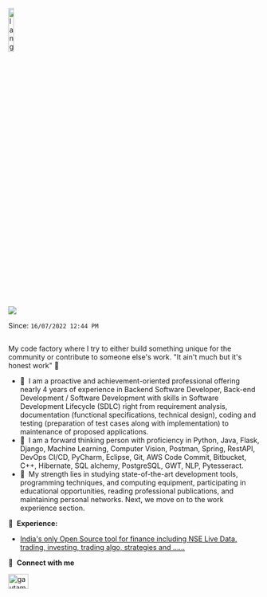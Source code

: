 <p align="left"><img width=15%" src="https://github.com/alansmathew/alansmathew/raw/master/lang.gif" alt="lang image here" /></p>


![](https://komarev.com/ghpvc/?username=deshwalmahesh&style=plastic&color=ff69b4)

Since: `16/07/2022 12:44 PM`
##
My code factory where I try to either build something unique for the community or contribute to someone else's work. "It ain't much but it's honest work" :rofl:

- 🔭 &nbsp;I am a proactive and achievement-oriented professional offering nearly 4 years of experience in Backend Software Developer, Back-end Development / Software Development with skills in Software Development Lifecycle (SDLC) right from requirement analysis, documentation (functional specifications, technical design), coding and testing (preparation of test cases along with implementation) to maintenance of proposed applications. 
- 🌱 &nbsp;I am a forward thinking person with proficiency in Python, Java, Flask, Django, Machine Learning, Computer Vision, Postman, Spring, RestAPI, DevOps CI/CD, PyCharm, Eclipse, Git, AWS Code Commit, Bitbucket, C++, Hibernate, SQL alchemy, PostgreSQL, GWT, NLP, Pytesseract. 
- 💬 &nbsp;My strength lies in studying state-of-the-art development tools, programming techniques, and computing equipment, participating in educational opportunities, reading professional publications, and maintaining personal networks. 
Next, we move on to the work experience section. 

📕 &nbsp;**Experience:**
<!-- BLOG-POST-LIST:START -->
- [India's only Open Source tool for finance including NSE Live Data, trading, investing, trading algo, strategies and ...... ](https://www.linkedin.com/in/keshav11-choudhary/)
<!-- BLOG-POST-LIST:END -->


<!--
<a href="">
  <img align="centre" src="https://github-readme-stats.vercel.app/api?username=deshwalmahesh&count_private=true&include_all_commits=true&show_icons=true&title_color=007bff&text_color=e7e7e7&icon_color=007bff&bg_color=171c28" />
<a />
  
![Top Langs](https://github-readme-stats.vercel.app/api/top-langs/?username=deshwalmahesh&layout=compact&title_color=007bff&text_color=e7e7e7&icon_color=007bff&bg_color=171c28)
-->



🔗 &nbsp;**Connect with me**
<p align="left">
<a href="https://www.linkedin.com/in/keshav11-choudhary/" target="blank"><img align="center" src="https://raw.githubusercontent.com/rahuldkjain/github-profile-readme-generator/master/src/images/icons/Social/linked-in-alt.svg" alt="gautamkrishnar" height="30" width="40" /></a>
